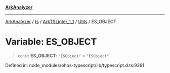 [**ArkAnalyzer**](../../../../../../../../README.md)

***

[ArkAnalyzer](../../../../../../../../globals.md) / [ts](../../../../../README.md) / [ArkTSLinter\_1\_1](../../../README.md) / [Utils](../README.md) / ES\_OBJECT

# Variable: ES\_OBJECT

> `const` **ES\_OBJECT**: `"ESObject"` = `"ESObject"`

Defined in: node\_modules/ohos-typescript/lib/typescript.d.ts:9391

